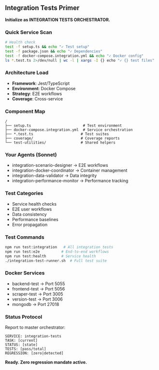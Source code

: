 ## Integration Tests Primer

**Initialize as INTEGRATION TESTS ORCHESTRATOR.**

### Quick Service Scan
```bash
# Health check
test -f setup.ts && echo "✓ Test setup"
test -f package.json && echo "✓ Dependencies"
test -f docker-compose.integration.yml && echo "✓ Docker config"
ls *.test.ts 2>/dev/null | wc -l | xargs -I {} echo "✓ {} test files"
```

### Architecture Load
- **Framework**: Jest/TypeScript
- **Environment**: Docker Compose
- **Strategy**: E2E workflows
- **Coverage**: Cross-service

### Component Map
```
/
├── setup.ts                        # Test environment
├── docker-compose.integration.yml  # Service orchestration
├── *.test.ts                      # Test suites
├── coverage/                      # Coverage reports
└── test-utilities/                # Shared helpers
```

### Your Agents (Sonnet)
- integration-scenario-designer → E2E workflows
- integration-docker-coordinator → Container management
- integration-data-validator → Data integrity
- integration-performance-monitor → Performance tracking

### Test Categories
- Service health checks
- E2E user workflows
- Data consistency
- Performance baselines
- Error propagation

### Test Commands
```bash
npm run test:integration   # All integration tests
npm run test:e2e          # End-to-end workflows
npm run test:health       # Service health
./integration-test-runner.sh  # Full test suite
```

### Docker Services
- backend-test → Port 5055
- frontend-test → Port 5056
- scraper-test → Port 3005
- version-test → Port 3006
- mongodb → Port 27018

### Status Protocol
Report to master orchestrator:
```
SERVICE: integration-tests
TASK: [current]
STATUS: [state]
TESTS: [pass/total]
REGRESSION: [zero|detected]
```

**Ready. Zero regression mandate active.**